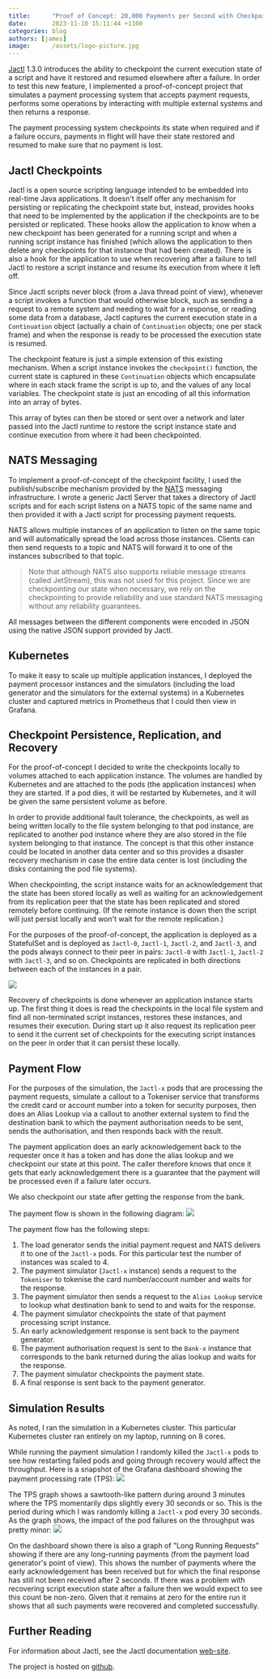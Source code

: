 ```yaml
---
title:      "Proof of Concept: 20,000 Payments per Second with Checkpoint Replication"
date:       2023-11-10 15:11:44 +1100
categories: blog
authors: [james]
image:      /assets/logo-picture.jpg
---
```


[Jactl](https://jactl.io) 1.3.0 introduces the ability to checkpoint the current execution state of a script and have it restored and
resumed elsewhere after a failure.
In order to test this new feature, I implemented a proof-of-concept project that simulates a payment processing
system that accepts payment requests, performs some operations by interacting with multiple external systems and then
returns a response.

<!--truncate-->

The payment processing system checkpoints its state when required and if a failure occurs, payments in flight will have their
state restored and resumed to make sure that no payment is lost.

## Jactl Checkpoints

Jactl is a open source scripting language intended to be embedded into real-time Java applications.
It doesn't itself offer any mechanism for persisting or replicating the checkpoint state but,
instead, provides hooks that need to be implemented by the application if the checkpoints are to be persisted or 
replicated.
These hooks allow the application to know when a new checkpoint has been generated for a running script and when a
running script instance has finished (which allows the application to then delete any checkpoints for that instance
that had been created).
There is also a hook for the application to use when recovering after a failure to tell Jactl to restore a script
instance and resume its execution from where it left off.

Since Jactl scripts never block (from a Java thread point of view), whenever a script invokes a function that would
otherwise block, such as sending a request to a remote system and needing to wait for a response, or reading some
data from a database, Jactl captures the current execution state in a `Continuation` object (actually a chain of
`Continuation` objects; one per stack frame) and when the response is ready to be processed the execution state is
resumed.

The checkpoint feature is just a simple extension of this existing mechanism.
When a script instance invokes the `checkpoint()` function, the current state is captured in these `Continuation`
objects which encapsulate where in each stack frame the script is up to, and the values of any local variables.
The checkpoint state is just an encoding of all this information into an array of bytes.

This array of bytes can then be stored or sent over a network and later passed into the Jactl runtime to restore
the script instance state and continue execution from where it had been checkpointed.

## NATS Messaging

To implement a proof-of-concept of the checkpoint facility, I used the publish/subscribe mechanism provided by the 
[NATS](https://nats.io) messaging infrastructure.
I wrote a generic Jactl Server that takes a directory of Jactl scripts and for each script listens on a NATS topic of
the same name and then provided it with a Jactl script for processing payment requests.

NATS allows multiple instances of an application to listen on the same topic and will automatically spread the load
across those instances.
Clients can then send requests to a topic and NATS will forward it to one of the instances subscribed to that topic.

> Note that although NATS also supports reliable message streams (called JetStream), this was not used for this project.
> Since we are checkpointing our state when necessary, we rely on the checkpointing to provide reliability and use
> standard NATS messaging without any reliability guarantees.

All messages between the different components were encoded in JSON using the native JSON support provided by Jactl.

## Kubernetes

To make it easy to scale up multiple application instances, I deployed the payment processor instances and the simulators
(including the load generator and the simulators for the external systems) in a Kubernetes
cluster and captured metrics in Prometheus that I could then view in Grafana.

## Checkpoint Persistence, Replication, and Recovery

For the proof-of-concept I decided to write the checkpoints locally to volumes attached to each application instance.
The volumes are handled by Kubernetes and are attached to the pods (the application instances) when they are started.
If a pod dies, it will be restarted by Kubernetes, and it will be given the same persistent volume as before.

In order to provide additional fault tolerance, the checkpoints, as well as being written locally to the file system
belonging to that pod instance, are replicated to another pod instance where they are also stored in the file system
belonging to that instance.
The concept is that this other instance could be located in another data center and so this provides a disaster recovery
mechanism in case the entire data center is lost (including the disks containing the pod file systems).

When checkpointing, the script instance waits for an acknowledgement that the state has been stored locally as well as
waiting for an acknowledgement from its replication peer that the state has been replicated and stored remotely before
continuing.
(If the remote instance is down then the script will just persist locally and won't wait for the remote replication.)

For the purposes of the proof-of-concept, the application is deployed as a StatefulSet and is deployed as `Jactl-0`,
`Jactl-1`, `Jactl-2`, and `Jactl-3`, and the pods always connect to their peer in pairs: `Jactl-0` with `Jactl-1`,
`Jactl-2` with `Jactl-3`, and so on.
Checkpoints are replicated in both directions between each of the instances in a pair.

![](/img/checkpoint_poc_diag3.png)

Recovery of checkpoints is done whenever an application instance starts up.
The first thing it does is read the checkpoints in the local file system and find all non-terminated script instances,
restores these instances, and resumes their execution.
During start up it also request its replication peer to send it the current set of checkpoints for the executing
script instances on the peer in order that it can persist these locally.

## Payment Flow

For the purposes of the simulation, the `Jactl-x` pods that are processing the payment requests, simulate a callout 
to a Tokeniser service that transforms the credit card or account number into a token for security purposes, then does
an Alias Lookup via a callout to another external system to find the destination bank to which the payment authorisation
needs to be sent, sends the authorisation, and then responds back with the result.

The payment application does an early acknowledgement back to the requester once it has a token and has done the alias
lookup and we checkpoint our state at this point.
The caller therefore knows that once it gets that early acknowledgement there is a guarantee that the payment
will be processed even if a failure later occurs.

We also checkpoint our state after getting the response from the bank.

The payment flow is shown in the following diagram:
![](/img/checkpoint_poc_diag1.png)

The payment flow has the following steps:
1. The load generator sends the initial payment request and NATS delivers it to one of the `Jactl-x` pods. For this particular test the number of instances was scaled to 4.
2. The payment simulator (`Jactl-x` instance) sends a request to the `Tokeniser` to tokenise the card number/account number and waits for the response.
3. The payment simulator then sends a request to the `Alias Lookup` service to lookup what destination bank to send to and waits for the response.
4. The payment simulator checkpoints the state of that payment processing script instance.
5. An early acknowledgement response is sent back to the payment generator.
6. The payment authorisation request is sent to the `Bank-x` instance that corresponds to the bank returned during the alias lookup and waits for the response.
7. The payment simulator checkpoints the payment state.
8. A final response is sent back to the payment generator.

## Simulation Results

As noted, I ran the simulation in a Kubernetes cluster.
This particular Kubernetes cluster ran entirely on my laptop, running on 8 cores.

While running the payment simulation I randomly killed the `Jactl-x` pods to see how restarting failed pods and
going through recovery would affect the throughput.
Here is a snapshot of the Grafana dashboard showing the payment processing rate (TPS):
![](/img/checkpoint_poc_grafana.png)

The TPS graph shows a sawtooth-like pattern during around 3 minutes where the TPS momentarily dips slightly every 30 seconds or so.
This is the period during which I was randomly killing a `Jactl-x` pod every 30 seconds.
As the graph shows, the impact of the pod failures on the throughput was pretty minor:
![](/img/checkpoint_poc_grafana2.png)


On the dashboard shown there is also a graph of "Long Running Requests" showing if there are any long-running payments
(from the payment load generator's point of view).
This shows the number of payments where the early acknowledgement has been received but for which the final response
has still not been received after 2 seconds.
If there was a problem with recovering script execution state after a failure then we would expect to see this count
be non-zero.
Given that it remains at zero for the entire run it shows that all such payments were recovered and 
completed successfully.

## Further Reading

For information about Jactl, see the Jactl documentation [web-site](https://jactl.io).

The project is hosted on [github](https://github.com/jaccomoc/jactl).
